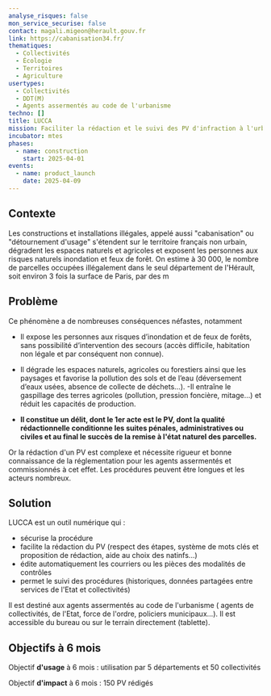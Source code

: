 ```yaml
---
analyse_risques: false
mon_service_securise: false
contact: magali.migeon@herault.gouv.fr
link: https://cabanisation34.fr/
thematiques:
  - Collectivités
  - Écologie
  - Territoires
  - Agriculture
usertypes:
  - Collectivités
  - DDT(M)
  - Agents assermentés au code de l'urbanisme
techno: []
title: LUCCA
mission: Faciliter la rédaction et le suivi des PV d'infraction à l'urbanisme pour mieux lutter contre les constructions et installations illégales
incubator: mtes
phases:
  - name: construction
    start: 2025-04-01
events:
  - name: product_launch
    date: 2025-04-09
---
```


## Contexte

Les constructions et installations illégales, appelé aussi "cabanisation" ou "détournement d'usage" s'étendent sur le territoire français non urbain, dégradent les espaces naturels et agricoles et exposent les personnes aux risques naturels inondation et feux de forêt. 
On estime à 30 000,  le nombre de parcelles occupées illégalement dans le seul département de l'Hérault, soit environ 3 fois la surface de Paris, par des m

## Problème

Ce phénomène a de nombreuses conséquences néfastes, notamment
- Il expose les personnes aux risques d’inondation et de feux de forêts, sans possibilité d’intervention des secours (accès difficile, habitation non légale et par conséquent non connue).
- Il dégrade les espaces naturels, agricoles ou forestiers ainsi que les paysages et favorise la pollution des sols et de l’eau (déversement d’eaux usées, absence de collecte de déchets…).
 -Il  entraîne le gaspillage des terres agricoles (pollution, pression foncière, mitage…) et réduit les capacités de production.

- **Il constitue un délit, dont le 1er acte est le PV, dont la qualité rédactionnelle conditionne les suites pénales, administratives ou civiles et au final le succès de la remise à l'état naturel des parcelles.** 

Or la rédaction d'un PV est complexe et nécessite rigueur et bonne connaissance de la réglementation pour les agents assermentés et commissionnés à cet effet. Les procédures peuvent être longues et les acteurs nombreux. 


## Solution

LUCCA est un outil numérique qui :
- sécurise la procédure
- facilite la rédaction du PV (respect des étapes, système de mots clés et proposition de rédaction, aide au choix des natinfs...)
- édite automatiquement les courriers ou les pièces des modalités de contrôles
- permet le suivi des procédures (historiques, données partagées entre services de l'Etat et collectivités) 

Il est destiné aux agents assermentés au code de l'urbanisme ( agents de collectivités, de l'Etat, force de l'ordre, policiers municipaux...). Il est accessible du bureau ou sur le terrain directement (tablette). 

## Objectifs à 6 mois

Objectif **d'usage** à 6 mois : utilisation par 5 départements et 50 collectivités

Objectif **d'impact** à 6 mois : 150 PV rédigés

